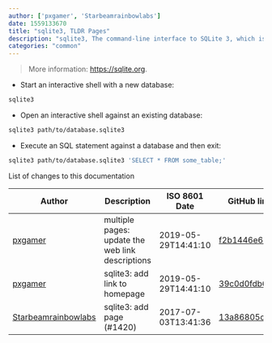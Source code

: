 ```yaml
---
author: ['pxgamer', 'Starbeamrainbowlabs']
date: 1559133670
title: "sqlite3, TLDR Pages"
description: "sqlite3, The command-line interface to SQLite 3, which is a self-contained file-based embedded SQL engine."
categories: "common"
---
```

> More information: <https://sqlite.org>.

- Start an interactive shell with a new database:

```bash
sqlite3
```

- Open an interactive shell against an existing database:

```bash
sqlite3 path/to/database.sqlite3
```

- Execute an SQL statement against a database and then exit:

```bash
sqlite3 path/to/database.sqlite3 'SELECT * FROM some_table;'
```
List of changes to this documentation


Author | Description | ISO 8601 Date | GitHub link
------|-----|-----|-----
[pxgamer](mailto:owzie123@gmail.com) | multiple pages: update the web link descriptions | 2019-05-29T14:41:10 | [f2b1446e6247](https://github.com/tldr-pages/tldr/commit/f2b1446e6247d3e794ee6577dee0c867dfc9af26)
[pxgamer](mailto:owzie123@gmail.com) | sqlite3: add link to homepage | 2019-05-29T14:41:10 | [39c0d0fdb668](https://github.com/tldr-pages/tldr/commit/39c0d0fdb6687f6196c93fac4954d033fcbf39c6)
[Starbeamrainbowlabs](mailto:sbrl@starbeamrainbowlabs.com) | sqlite3: add page (#1420) | 2017-07-03T13:41:36 | [13a86805d99b](https://github.com/tldr-pages/tldr/commit/13a86805d99bd4642b4025c876f9b5c9afc88f9f)

